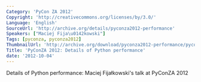 ```yaml
---
Category: 'PyCon ZA 2012'
Copyright: 'http://creativecommons.org/licenses/by/3.0/'
Language: 'English'
SourceUrl: 'http://archive.org/details/pyconza2012-performance'
Speakers: ["Maciej Fija\u0142kowski"]
Tags: [pyconza, pyconza2012]
ThumbnailUrl: 'http://archive.org/download/pyconza2012-performance/pyconza2012-performance.thumbs/pyconza2012-performance_000001.jpg'
Title: 'PyConZA 2012: Details of Python performance'
date: '2012-10-04'
---
```

Details of Python performance: Maciej Fijałkowski's talk at PyConZA 2012
